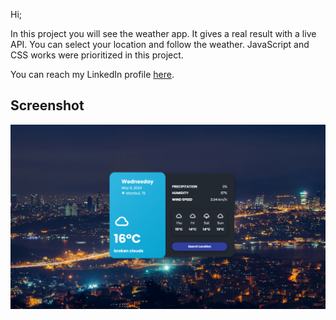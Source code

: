 Hi;

In this project you will see the weather app. 
It gives a real result with a live API. 
You can select your location and follow the weather. 
JavaScript and CSS works were prioritized in this project.


You can reach my LinkedIn profile [here](https://www.linkedin.com/in/enesseri).

## Screenshot

![screenshot](Screenshot.png)